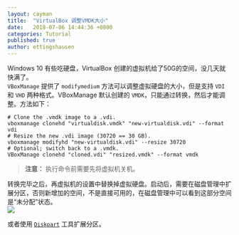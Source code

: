 ```yaml
---
layout: cayman
title:  "VirtualBox 调整VMDK大小"
date:   2018-07-06 14:44:36 +0800
categories: Tutorial
published: true
author: ettingshausen
--- 
```


Windows 10 有些吃硬盘，VirtualBox 创建的虚拟机给了50G的空间，没几天就快满了。  
`VBoxManage` 提供了 `modifymedium` 方法可以调整虚拟硬盘的大小，但是支持 `VDI` 和 `VHD` 两种格式。VBoxManage 默认创建的 `VMDK`，只能通过转换，然后才能调整。方法如下：

```shell
# Clone the .vmdk image to a .vdi.
vboxmanage clonehd "virtualdisk.vmdk" "new-virtualdisk.vdi" --format vdi
# Resize the new .vdi image (30720 == 30 GB).
vboxmanage modifyhd "new-virtualdisk.vdi" --resize 30720
# Optional; switch back to a .vmdk.
VBoxManage clonehd "cloned.vdi" "resized.vmdk" --format vmdk
```

>**注意：** 执行命令前需要先将虚拟机关机。  

转换完毕之后，再虚拟机的设置中替换掉虚拟硬盘。启动后，需要在磁盘管理中扩展分区，否则新增加的空间，不是直接可用的，在磁盘管理中可以看到这部分空间是“未分配”状态。  
![](http://wx4.sinaimg.cn/large/685ea4faly1ft06wfeofhj20lc0fvjsd.jpg)  

或者使用 [`Diskpart`](https://docs.microsoft.com/en-us/windows-server/storage/disk-management/extend-a-basic-volume) 工具扩展分区。